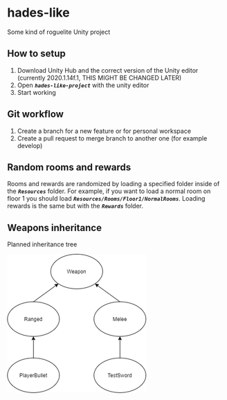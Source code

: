 # hades-like
Some kind of roguelite Unity project

## How to setup
1. Download Unity Hub and the correct version of the Unity editor (currently 2020.1.14f.1, THIS MIGHT BE CHANGED LATER)
2. Open ***`hades-like-project`*** with the unity editor
3. Start working

## Git workflow
1. Create a branch for a new feature or for personal workspace
2. Create a pull request to merge branch to another one (for example develop)

## Random rooms and rewards
Rooms and rewards are randomized by loading a specified folder inside of the ***`Resources`*** folder. For example, if you want to load a normal room on floor 1 you should load ***`Resources/Rooms/Floor1/NormalRooms`***. Loading rewards is the same but with the ***`Rewards`*** folder.

## Weapons inheritance
Planned inheritance tree

![WeaponDiagram](Images/WeaponDiagram.png)

